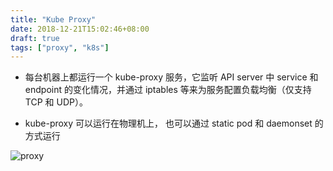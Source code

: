 ```yaml
---
title: "Kube Proxy"
date: 2018-12-21T15:02:46+08:00
draft: true
tags: ["proxy", "k8s"]
---
```



- 每台机器上都运行一个 kube-proxy 服务，它监听 API server 中 service 和 endpoint 的变化情况，并通过 iptables 等来为服务配置负载均衡（仅支持 TCP 和 UDP）。

- kube-proxy 可以运行在物理机上， 也可以通过 static pod 和 daemonset 的方式运行



![proxy](https://raw.github.com/chase-cheng/resource/master/images/mysql.jpeg)